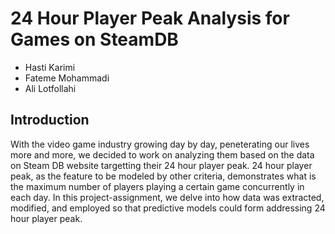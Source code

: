 # 24 Hour Player Peak Analysis for Games on SteamDB

- Hasti Karimi
- Fateme Mohammadi
- Ali Lotfollahi

## Introduction

With the video game industry growing day by day, peneterating our lives more and more, we decided to work on analyzing them based on the data on Steam DB website targetting their 24 hour player peak. 24 hour player peak, as the feature to be modeled by other criteria, demonstrates what is the maximum number of players playing a certain game concurrently in each day. In this project-assignment, we delve into how data was extracted, modified, and employed so that predictive models could form addressing 24 hour player peak.

